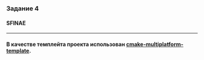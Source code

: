 ### Задание 4
#### SFINAE

---
#### В качестве темплейта проекта использован [cmake-multiplatform-template](https://github.com/CityAplons/cmake-multiplatform-template).